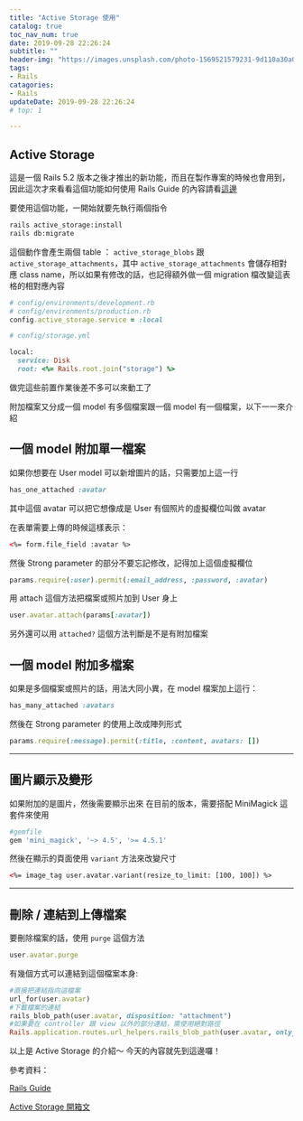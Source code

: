 ```yaml
---
title: "Active Storage 使用"
catalog: true
toc_nav_num: true
date: 2019-09-28 22:26:24
subtitle: ""
header-img: "https://images.unsplash.com/photo-1569521579231-9d110a30a023?ixlib=rb-1.2.1&ixid=eyJhcHBfaWQiOjEyMDd9&auto=format&fit=crop&w=1951&q=80"
tags:
- Rails
catagories:
- Rails
updateDate: 2019-09-28 22:26:24
# top: 1

---
```


## Active Storage
這是一個 Rails 5.2 版本之後才推出的新功能，而且在製作專案的時候也會用到，因此這次才來看看這個功能如何使用
Rails Guide 的內容請看[這邊](https://guides.rubyonrails.org/active_storage_overview.html) 

要使用這個功能，一開始就要先執行兩個指令
```bash
rails active_storage:install
rails db:migrate
```
這個動作會產生兩個 table ： `active_storage_blobs` 跟 `active_storage_attachments`，其中 `active_storage_attachments` 會儲存相對應 class name，所以如果有修改的話，也記得額外做一個 migration 檔改變這表格的相對應內容

```ruby
# config/environments/development.rb
# config/environments/production.rb
config.active_storage.service = :local

# config/storage.yml

local:
  service: Disk
  root: <%= Rails.root.join("storage") %>
```
做完這些前置作業後差不多可以來動工了

附加檔案又分成一個 model 有多個檔案跟一個 model 有一個檔案，以下一一來介紹

## 一個 model 附加單一檔案

如果你想要在 User model 可以新增圖片的話，只需要加上這一行
```ruby
has_one_attached :avatar
```
其中這個 avatar 可以把它想像成是 User 有個照片的虛擬欄位叫做 avatar

在表單需要上傳的時候這樣表示：
```html
<%= form.file_field :avatar %>
```
然後 Strong parameter 的部分不要忘記修改，記得加上這個虛擬欄位
```ruby
params.require(:user).permit(:email_address, :password, :avatar)
```
用 attach 這個方法把檔案或照片加到 User 身上
```ruby
user.avatar.attach(params[:avatar])
```
另外還可以用 `attached?` 這個方法判斷是不是有附加檔案

## 一個 model 附加多檔案

如果是多個檔案或照片的話，用法大同小異，在 model 檔案加上這行：
```ruby
has_many_attached :avatars
```
然後在 Strong parameter 的使用上改成陣列形式
```ruby
params.require(:message).permit(:title, :content, avatars: [])
```
***
## 圖片顯示及變形

如果附加的是圖片，然後需要顯示出來
在目前的版本，需要搭配 MiniMagick 這套件來使用
```ruby
#gemfile
gem 'mini_magick', '~> 4.5', '>= 4.5.1'
```
然後在顯示的頁面使用 `variant` 方法來改變尺寸
```html
<%= image_tag user.avatar.variant(resize_to_limit: [100, 100]) %>
```
***
## 刪除 / 連結到上傳檔案
要刪除檔案的話，使用 `purge` 這個方法
```ruby
user.avatar.purge
```
有幾個方式可以連結到這個檔案本身:

```ruby
#直接把連結指向這檔案
url_for(user.avatar)
#下載檔案的連結
rails_blob_path(user.avatar, disposition: "attachment")
#如果要在 controller 跟 view 以外的部分連結，需使用絕對路徑
Rails.application.routes.url_helpers.rails_blob_path(user.avatar, only_path: true)
```

以上是 Active Storage 的介紹～ 今天的內容就先到這邊囉！

參考資料：

[Rails Guide](https://guides.rubyonrails.org/active_storage_overview.html)

[Active Storage 開箱文](https://5xruby.tw/posts/active-storage-review/)




